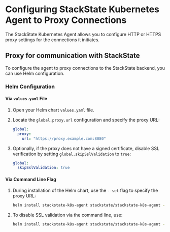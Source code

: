 # Configuring StackState Kubernetes Agent to Proxy Connections

The StackState Kubernetes Agent allows you to configure HTTP or HTTPS proxy settings for the connections it initiates.

## Proxy for communication with StackState

To configure the agent to proxy connections to the StackState backend, you can use Helm configuration.

### Helm Configuration

#### Via `values.yaml` File

1. Open your Helm chart `values.yaml` file.

2. Locate the `global.proxy.url` configuration and specify the proxy URL:

    ```yaml
    global:
      proxy:
        url: "https://proxy.example.com:8080"
    ```

3. Optionally, if the proxy does not have a signed certificate, disable SSL verification by setting `global.skipSslValidation` to `true`:

    ```yaml
    global:
      skipSslValidation: true
    ```

#### Via Command Line Flag

1. During installation of the Helm chart, use the `--set` flag to specify the proxy URL:

    ```bash
    helm install stackstate-k8s-agent stackstate/stackstate-k8s-agent --set global.proxy.url="https://proxy.example.com:8080"
    ```

2. To disable SSL validation via the command line, use:

    ```bash
    helm install stackstate-k8s-agent stackstate/stackstate-k8s-agent --set global.skipSslValidation=true
    ```